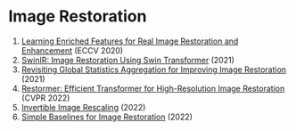 # Image Restoration
1. [Learning Enriched Features for Real Image Restoration and Enhancement](https://arxiv.org/abs/2003.06792) (ECCV 2020)
2. [SwinIR: Image Restoration Using Swin Transformer](https://arxiv.org/abs/2108.10257) (2021)
3. [Revisiting Global Statistics Aggregation for Improving Image Restoration](https://arxiv.org/abs/2112.04491) (2021)
4. [Restormer: Efficient Transformer for High-Resolution Image Restoration](https://arxiv.org/abs/2111.09881) (CVPR 2022)
5. [Invertible Image Rescaling](https://arxiv.org/abs/2005.05650) (2022)
6. [Simple Baselines for Image Restoration](https://arxiv.org/abs/2204.04676) (2022)

